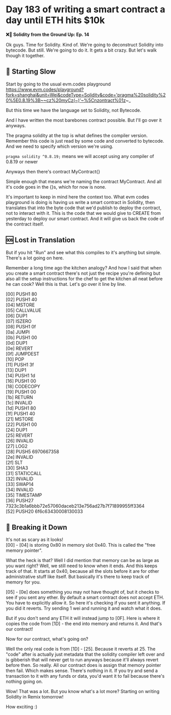# Day 183 of writing a smart contract a day until ETH hits $10k

**❌🦜 Solidity from the Ground Up:  Ep. 14**

Ok guys. Time for Solidity. Kind of. We're going to deconstruct Solidity into bytecode. But still. We're going to do it. It gets a bit crazy. But let's walk though it together.

## 🐌 Starting Slow
Start by going to the usual evm.codes playground
https://www.evm.codes/playground?fork=shanghai&unit=Wei&codeType=Solidity&code='pragma%20solidity%20%5E0.8.19%3B~~cz%20myCz(~)'~%5Cnzontract%01z~_

But this time we have the language set to Solidity, not Bytecode.

And I have written the most barebones contract possible. But I'll go over it anyways.

The pragma solidity at the top is what defines the compiler version. Remember this code is just read by some code and converted to bytecode. And we need to specify which version we're using.

`pragma solidity ^0.8.19;` means we will accept using any compiler of 0.8.19 or newer

Anyways then there's contract MyContract{}

Simple enough that means we're naming the contract MyContract. And all it's code goes in the {}s, which for now is none.

It's important to keep in mind here the context too. What evm codes playground is doing is having us write a smart contract in Solidity, then translates that into the byte code that we'd publish to deploy the contract, not to interact with it. This is the code that we would give to CREATE from yesterday to deploy our smart contract. And it will give us back the code of the contract itself.  

## 🆘 Lost in Translation
But if you hit "Run" and see what this compiles to it's anything but simple. There's a lot going on here.

Remember a long time ago the kitchen analogy? And how I said that when you create a smart contract there's not just the recipe you're defining but also all the setup instructions for the chef to get the kitchen all neat before he can cook? Well this is that. Let's go over it line by line.

[00]	PUSH1	80    
[02]	PUSH1	40    
[04]	MSTORE	  
[05]	CALLVALUE	  
[06]	DUP1	  
[07]	ISZERO	  
[08]	PUSH1	0f    
[0a]	JUMPI	   
[0b]	PUSH1	00    
[0d]	DUP1	   
[0e]	REVERT	  
[0f]	JUMPDEST	  
[10]	POP	   
[11]	PUSH1	3f  
[13]	DUP1	  
[14]	PUSH1	1d    
[16]	PUSH1	00    
[18]	CODECOPY	   
[19]	PUSH1	00    
[1b]	RETURN	  
[1c]	INVALID	  
[1d]	PUSH1	80    
[1f]	PUSH1	40    
[21]	MSTORE	  
[22]	PUSH1	00    
[24]	DUP1	  
[25]	REVERT	  
[26]	INVALID	  
[27]	LOG2	  
[28]	PUSH5	6970667358    
[2e]	INVALID	   
[2f]	SLT	   
[30]	SHA3	   
[31]	STATICCALL  	
[32]	INVALID	   
[33]	SWAP14	  
[34]	INVALID	   
[35]	TIMESTAMP	  
[36]	PUSH27	7323c3b1a6bbb72e57060daceb213e756ad27b7f71899955ff3364    
[52]	PUSH20	6f6c63430008130033    

## 🕺 Breaking it Down
It's not as scary as it looks!  
[00] - [04] is storing 0x80 in memory slot 0x40. This is called the "free memory pointer".

What the heck is that? Well I did mention that memory can be as large as you want right? Well, we still need to know when it ends. And this keeps track of that. It starts at 0x40, because all the slots before it are for other administrative stuff like itself. But basically it's there to keep track of memory for you.

[05] - [0e] does something you may not have thought of, but it checks to see if you sent any ether. By default a smart contract does not accept ETH. You have to explicitly allow it. So here it's checking if you sent it anything. If you did it reverts. Try sending 1 wei and running it and watch what it does.

But if you don't send any ETH it will instead jump to [0F]. Here is where it copies the code from [1D] - the end into memory and returns it. And that's our contract! 

Now for our contract, what's going on?

Well the only real code is from [1D] - [25]. Because it reverts at 25. The "code" after is actually just metadata that the solidity compiler left over and is gibberish that will never get to run anyways because it'll always revert before then.
So really. All our contract does is assign that memory pointer then fail. Which makes sense. There's nothing in it. If you try and send a transaction to it with any funds or data, you'd want it to fail because there's nothing going on.

Wow! That was a lot. But you know what's a lot more?
Starting on writing Solidity in Remix tomorrow!

How exciting :)